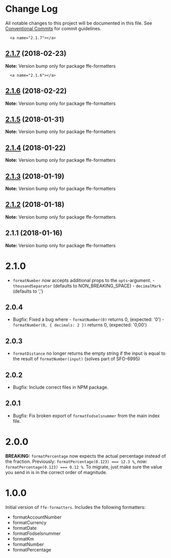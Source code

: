 # Change Log

All notable changes to this project will be documented in this file.
See [Conventional Commits](https://conventionalcommits.org) for commit guidelines.

      <a name="2.1.7"></a>
## [2.1.7](***REMOVED***) (2018-02-23)




**Note:** Version bump only for package ffe-formatters

      <a name="2.1.6"></a>
## [2.1.6](***REMOVED***) (2018-02-22)




**Note:** Version bump only for package ffe-formatters

  <a name="2.1.5"></a>
## [2.1.5](***REMOVED***) (2018-01-31)




**Note:** Version bump only for package ffe-formatters

<a name="2.1.4"></a>
## [2.1.4](***REMOVED***) (2018-01-22)




**Note:** Version bump only for package ffe-formatters

<a name="2.1.3"></a>
## [2.1.3](***REMOVED***) (2018-01-19)




**Note:** Version bump only for package ffe-formatters

<a name="2.1.2"></a>
## [2.1.2](***REMOVED***) (2018-01-18)




**Note:** Version bump only for package ffe-formatters

<a name="2.1.1"></a>

## 2.1.1 (2018-01-16)

**Note:** Version bump only for package ffe-formatters

# 2.1.0

* `formatNumber` now accepts additional props to the `opts`-argument. - `thousandSeparator` (defaults to NON_BREAKING_SPACE) - `decimalMark` (defaults to ',')

## 2.0.4

* Bugfix: Fixed a bug where - `formatNumber(0)` returns 0, (expected: '0') - `formatNumber(0, { decimals: 2 })` returns 0, (expected: '0,00')

## 2.0.3

* `formatDistance` no longer returns the empty string if the input is equal to
the result of `formatNumber(input)` (solves part of SFO-6995)

## 2.0.2

* Bugfix: Include correct files in NPM package.

## 2.0.1

* Bugfix: Fix broken export of `formatFodselsnummer` from the main index file.

# 2.0.0

**BREAKING:** `formatPercentage` now expects the actual percentage instead of the fraction.
Previously: `formatPercentage(0.123) === 12.3 %`, now: `formatPercentage(0.123) === 0.12 %`.
To migrate, just make sure the value you send in is in the correct order of magnitude.

# 1.0.0

Initial version of `ffe-formatters`. Includes the following formatters:

* formatAccountNumber
* formatCurrency
* formatDate
* formatFodselsnummer
* formatKm
* formatNumber
* formatPercentage

